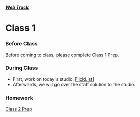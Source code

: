 ##### [Web Track](../..)

# Class 1

### Before Class
Before coming to class, please complete [Class 1 Prep](../class1-prep).

### During Class
* First, work on today's studio: [FlickList1](../studios/flicklist-1)
* Afterwards, we will go over the staff solution to the studio.

### Homework
[Class 2 Prep](../class2-prep)
